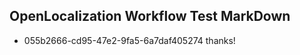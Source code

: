 ## OpenLocalization Workflow Test MarkDown
* 055b2666-cd95-47e2-9fa5-6a7daf405274 thanks!

<!--HONumber=Jul16_HO4-->



